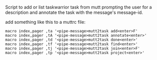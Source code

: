 Script to add or list taskwarrior task from mutt prompting the user for a description and annotate the task with the message's message-id.

add something like this to a muttrc file:

```muttrc
macro index,pager ,ta '<pipe-message>mutt2task add<enter>F'
macro index,pager ,tA '<pipe-message>mutt2task annotate<enter>'
macro index,pager ,td '<pipe-message>mutt2task done<enter>'
macro index,pager ,tf '<pipe-message>mutt2task find<enter>'
macro index,pager ,tj '<pipe-message>mutt2task join<enter>F'
macro index,pager ,tp '<pipe-message>mutt2task project<enter>'
```
